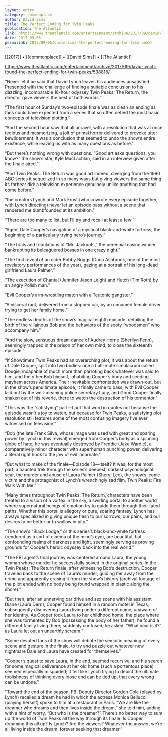 ```yaml
---
layout: entry
category: commonplace
author: David Sims
title: The Perfect Ending for Twin Peaks
publication: The Atlantic
link: https://www.theatlantic.com/entertainment/archive/2017/09/david-lynch-found-the-perfect-ending-for-twin-peaks/538818/
date: 2017-09-05
permalink: 2017/09/05/david-sims-the-perfect-ending-for-twin-peaks
---
```


[[2017]] • [[commonplace]] • [[David Sims]] • [[The Atlantic]] 

https://www.theatlantic.com/entertainment/archive/2017/09/david-lynch-found-the-perfect-ending-for-twin-peaks/538818/

“Never let it be said that David Lynch leaves his audiences unsatisfied. Presented with the challenge of finding a suitable conclusion to his dazzling, incomparable 18-hour odyssey Twin Peaks: The Return, the director gave viewers the best of both worlds.”

“The first hour of Sunday’s two-episode finale was as clean an ending as fans could have expected from a series that so often defied the most basic concepts of television plotting.”

“And the second hour saw that all unravel, with a resolution that was at once tedious and mesmerizing, a jolt of primal horror delivered to provoke utter bewilderment. It was a conclusion that seemed to undo the show’s entire existence, while leaving us with as many questions as before.”

“But there’s nothing wrong with questions. “Good art asks questions, you know?” the show’s star, Kyle MacLachlan, said in an interview given after the finale aired.”

“And Twin Peaks: The Return was good art indeed, diverging from the 1990 ABC series it sequelized in so many ways but giving viewers the same thing its forbear did: a television experience genuinely unlike anything that had come before.”

“the creators Lynch and Mark Frost (who cowrote every episode together, with Lynch directing) never let an episode pass without a scene that rendered me dumbfounded at its ambition.”

“There are too many to list, but I’ll try and recall at least a few:”

“Agent Dale Cooper’s navigation of a mystical black-and-white fortress, the beginning of a particularly trying hero’s journey.”

“The trials and tribulations of “Mr. Jackpots,” the perennial casino winner bankrupting its beleaguered bosses in one crazy night.”

“The first reveal of an older Bobby Briggs (Dana Ashbrook, one of the most revelatory performances of the year), gazing at a portrait of his long-dead girlfriend Laura Palmer.”

“The execution of Chantal (Jennifer Jason Leigh) and Hutch (Tim Roth) by an angry Polish man.”

“Evil Cooper’s arm-wrestling match with a Teutonic gangster.”

“A visceral rant, delivered from a stopped car, by an unnamed female driver trying to get her family home.”

“The endless depths of the show’s magical eighth episode, detailing the birth of the villainous Bob and the behaviors of the sooty “woodsmen” who accompany him.”

“And the slow, sensuous dream dance of Audrey Horne (Sherilyn Fenn), seemingly trapped in the prison of her own mind, to close the sixteenth episode.”

“If Showtime’s Twin Peaks had an overarching plot, it was about the return of Dale Cooper, split into two bodies: one a half-mute simulacrum called Dougie, incapable of much more than parroting back whatever was said to him, and the other Bob himself, inhabiting Cooper’s body and seeding mayhem across America. Their inevitable confrontation was drawn-out, but in the show’s penultimate episode, it finally came to pass, with Evil Cooper laid out by the well-meaning police secretary Lucy, and Good Cooper finally shaken out of his reverie, there to watch the destruction of his tormentor.”

“This was the “satisfying” part—I put that word in quotes not because the episode wasn’t a joy to watch, but because for Twin Peaks, a satisfying plot resolution still features some of the most confusing imagery I’ve ever witnessed on television.”

“Bob (the late Frank Silva, whose image was used with great and sparing power by Lynch in this revival) emerged from Cooper’s body as a spinning globe of hate; he was eventually destroyed by Freddie (Jake Wardle), a comparatively minor character with superhuman punching power, delivering a literal right hook to the jaw of evil incarnate.”

“But what to make of the finale—Episode 18—itself? It was, for the most part, a haunted trek through the series’s deepest, darkest psychological scar, the murder and abuse of Laura Palmer (Sheryl Lee), the show’s iconic victim and the protagonist of Lynch’s wrenchingly sad film, Twin Peaks: Fire Walk With Me.”

“Many times throughout Twin Peaks: The Return, characters have been treated to a vision of a vortex in the sky, a swirling portal to another world where supernatural beings of emotion try to guide them through their fated paths. Whether this portal is allegory or pure, soaring fantasy, Lynch has always specialized in giving unique flesh to our sorrows, our pains, and our desires to be better or to wallow in pity.”

“The show’s “Black Lodge,” or this series’s black-and-white fortress (rendered as a sort of cinema of the mind’s eye), are beautiful, but confounding realms of darkness and light, seemingly serving as proving grounds for Cooper’s heroic odyssey back into the real world.”

“The FBI agent’s final journey was centered around Laura, the young woman whose murder he successfully solved in the original series. In the Twin Peaks: The Return finale, after witnessing Bob’s destruction, Cooper traveled back to the scene of Laura’s murder, guiding her away from the crime and apparently erasing it from the show’s history (archival footage of the pilot ended with no body being found wrapped in plastic along the shore).”

“But then, after an unnerving car drive and sex scene with his assistant Diane (Laura Dern), Cooper found himself in a random motel in Texas, subsequently discovering Laura living under a different name, unaware of her identity. As Cooper took Laura to her childhood home, the place where she was tormented by Bob (possessing the body of her father), he found a different family living there; suddenly confused, he asked, “What year is it?” as Laura let out an unearthly scream.”

“Some devoted fans of the show will debate the semiotic meaning of every scene and gesture in the finale, to try and puzzle out whatever new nightmare Dale and Laura have created for themselves.”

“Cooper’s quest to save Laura, in the end, seemed recursive, and his search for some magical deliverance at her old home (such a portentous place) seemed especially misguided; it felt like Lynch trying to depict the ultimate foolishness of thinking every loose end can be tied up, that every wrong can be undone.”

“Toward the end of the season, FBI Deputy Director Gordon Cole (played by Lynch) recalled a dream he had in which the actress Monica Bellucci (playing herself) spoke to him at a restaurant in Paris. “We are like the dreamer who dreams and then lives inside the dream,” she told him, adding with a hint of worry, “But who is the dreamer?” There’s no better way to sum up the world of Twin Peaks all the way through its finale. Is Cooper dreaming this all up? Is Lynch? Are the viewers? Whatever the answer, we’re all living inside the dream, forever seeking that dreamer.”
